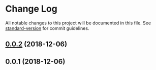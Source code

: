 # Change Log

All notable changes to this project will be documented in this file. See [standard-version](https://github.com/conventional-changelog/standard-version) for commit guidelines.

<a name="0.0.2"></a>
## [0.0.2](/compare/v0.0.1...v0.0.2) (2018-12-06)



<a name="0.0.1"></a>
## 0.0.1 (2018-12-06)
